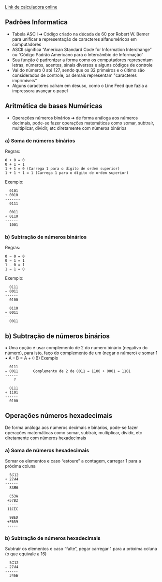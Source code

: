 

[Link de calculadora online](https://www.calculadoraonline.com.br/basica)

## Padrões Informatica

- Tabela ASCII ➔ Código criado na década de 60 por Robert W. Bemer
para unificar a representação de caracteres alfanuméricos em
computadores
- ASCII significa “American Standard Code for Information Interchange”
ou ”Código Padrão Americano para o Intercâmbio de Informação”
- Sua função é padronizar a forma como os computadores representam
letras, números, acentos, sinais diversos e alguns códigos de controle
- Vai do número 0 até 127, sendo que os 32 primeiros e o último são
considerados de controle, os demais representam "caracteres imprimíveis"
- Alguns caracteres caíram em desuso, como o Line Feed que fazia a
impressora avançar o papel

## Aritmética de bases Numéricas

- Operações números binários ➔ de forma análoga aos números
decimais, pode-se fazer operações matemáticas como somar, subtrair,
multiplicar, dividir, etc diretamente com números binários

### a) Soma de números binários 

Regras:
```
0 + 0 = 0
0 + 1 = 1
1 + 1 = 0 (Carrega 1 para o dígito de ordem superior)
1 + 1 + 1 = 1 (Carrega 1 para o dígito de ordem superior)
```
Exemplo:
```bin
  0101  
+ 0010
-------
  0111

  0011
+ 0110
------
  1001
```

### b) Subtração de números binários 

Regras:
```
0 − 0 = 0
0 − 1 = 1
1 − 0 = 1
1 − 1 = 0
```
Exemplo:
```
  0111
− 0011
------
  0100
   
  0110
− 0011
------
  0011

```
## b) Subtração de números binários
▪ Uma opção é usar complemento de 2 do numero binário (negativo do
número), para isto, faço do complemento de um (negar o número) e somar 1
▪ A – B = A + (-B)
Exemplo
```
  0111
− 0011       Complemento de 2 de 0011 = 1100 + 0001 = 1101
------
    ?

  0111
+ 1101
------
  0100
```

## Operações números hexadecimais
De forma análoga aos números decimais e binários, pode-se fazer operações matemáticas como somar, subtrair, multiplicar, dividir, etc diretamente com números hexadecimais

### a) Soma de números hexadecimais 
Somar os elementos e caso “estoure” a contagem, carregar 1 para a próxima coluna
```
  5𝐶12
+ 27𝐴4
------
  83𝐵6
```
```
  C53A
 +57B2
 -----
 11CEC
```
```
  9BED
 +F659
 -----
```

### b) Subtração de números hexadecimais 
Subtrair os elementos e caso “falte”, pegar carregar 1 para a próxima coluna  
(o que equivale a 16)

```
  5𝐶12
− 27𝐴4
------
  346𝐸
``` 

    